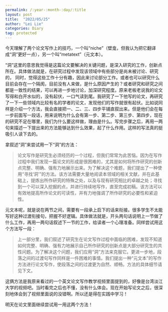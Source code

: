 ```yaml
---
permalink: /:year-:month-:day/:title
layout: post
title:  "2022/05/25"
author: "Lei Lie"
categories: Diary
tag: protected
---
```

今天理解了两个论文写作上的技巧，一个叫“niche”（壁龛，但我认为把它翻译成“洞”更好一点），另一个叫“metatext”（元文本）。

“洞”这里的意思我觉得是这篇论文要解决的关键问题，是深入研究的工作，创新点所在。具体做法就是，在研究过程中发现该领域中有些部分是尚未被讨论、研究的， 同时，觉得这些工作十分有趣，因此来讨论部分工作。或者也可以研究什么目前会存在一个隔阂，目前没有人来做，是什么原因产生的？或者研究和研究之间都是一致性的结果，可以再进一步地讨论，加深研究程度。原来老板老说我的论文写得和白开水似的，没有起伏，一口气读到尾。我研究了一下他写的论文，再研究了一下一些领域内比较有名的学者的论文，发现他们的写作就很有起伏。比如说同样是介绍一个方法，我会直接把一、二、三、四步平铺直叙出来。但是他们会在每一步前面写一段话，用来说明为什么会有第一步、第二步、第三步、第四步，现在的研究不足在哪里，我们为什么要这样做，理由是什么。写完步骤之后，再用一两句来描述一下提出来的方法能够达到什么效果，起了什么作用。这样的写法真的挺吸引人读下去的。

拿叙述“洞”来尝试用一下“洞”的方法：

> 论文写作是研究生必须经历的一个过程，但我们常常为此苦恼。因为在写作过程中我们发现一篇论文的形成是很困难的，尤其是如何将所作研究的创新点完整、明确、强有力地展示出来。为了解决这个难题，我们提出了一种使用“寻找‘洞’”的方法。该方法需要大量地阅读本领域的相关文献，并在此基础上，提炼出所作研究的特殊之处，以及与现有研究相比的卓越之处；寻找到一个可以深入挖掘的点，并进行持续地写作，直至完成初稿。该方法可以有效地提高所作论文的可读性，并有力地强调了所作研究的必要性和紧迫性。

元文本呢，就是说在两节之间，需要有一段承上启下的话来衔接。很多学生不太能写好这种过渡衔接句，把握不好逻辑。具体做法就是，开头两句话说明上一节做了什么工作，再用一两句话叙述下一节的工作，给读者一个心理准备。同样尝试用这个方法写一段：

> 上一部分里，我们叙述了研究生在论文写作过程中面临的困难，发现不知道如何完整、明确、强有力地展示自己所作研究的创新点是大部分研究生的共性问题。为了解决这个问题，我们应用“洞”方法来克服它。更进一步地，段落之间的过渡句写作同样是一件困难的事情。我们提出一种“元文本”的写作方法进行论文写作，使段落之间的过渡更为自然、顺畅。方法的具体细节请见下文。

这俩方法是我原来看过的一个英文论文写作教学视频里面提到的，好像是台湾淡江大学的视频吧。当时看完之后也不懂，没有什么体会。现在开始写论文之后，很深刻地体会到了视频里面说的没错啊。所以还是得在实践中学习！

明天在论文里面继续尝试用一用这两个方法！